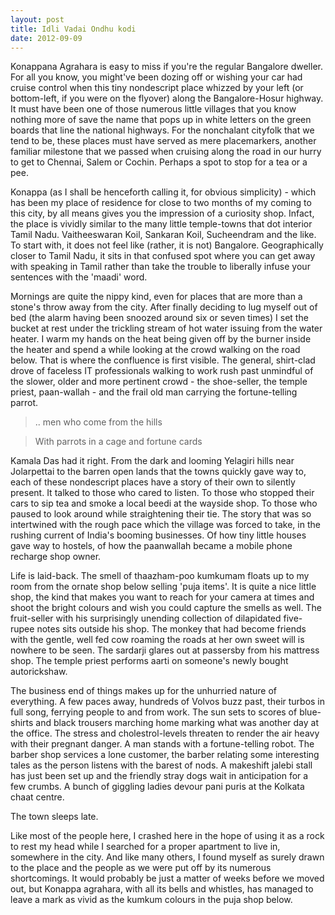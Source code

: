 ```yaml
---
layout: post
title: Idli Vadai Ondhu kodi
date: 2012-09-09
---
```


Konappana Agrahara is easy to miss if you're the regular Bangalore dweller. For all you know, you might've been dozing off or wishing your car had cruise control when this tiny nondescript place whizzed by your left (or bottom-left, if you were on the flyover) along the Bangalore-Hosur highway. It must have been one of those numerous little villages that you know nothing more of save the name that pops up in white letters on the green boards that line the national highways. For the nonchalant cityfolk that we tend to be, these places must have served as mere placemarkers, another familiar milestone that we passed when cruising along the road in our hurry to get to Chennai, Salem or Cochin. Perhaps a spot to stop for a tea or a pee. 

Konappa (as I shall be henceforth calling it, for obvious simplicity) - which has been my place of residence for close to two months of my coming to this city, by all means gives you the impression of a curiosity shop. Infact, the place is vividly similar to the many little temple-towns that dot interior Tamil Nadu. Vaitheeswaran Koil, Sankaran Koil, Sucheendram and the like. To start with, it does not feel like (rather, it is not) Bangalore. Geographically closer to Tamil Nadu, it sits in that confused spot where you can get away with speaking in Tamil rather than take the trouble to liberally infuse your sentences with the 'maadi' word. 

Mornings are quite the nippy kind, even for places that are more than a stone's throw away from the city. After finally deciding to lug myself out of bed (the alarm having been snoozed around six or seven times) I set the bucket at rest under the trickling stream of hot water issuing from the water heater. I warm my hands on the heat being given off by the burner inside the heater and spend a while looking at the crowd walking on the road below. That is where the confluence is first visible. The general, shirt-clad drove of faceless IT professionals walking to work rush past unmindful of the slower, older and more pertinent crowd - the shoe-seller, the temple priest, paan-wallah - and the frail old man carrying the fortune-telling parrot. 

> .. men who come from the hills 

> With parrots in a cage and fortune cards 

Kamala Das had it right. From the dark and looming Yelagiri hills near Jolarpettai to the barren open lands that the towns quickly gave way to, each of these nondescript places have a story of their own to silently present. It talked to those who cared to listen. To those who stopped their cars to sip tea and smoke a local beedi at the wayside shop. To those who paused to look around while straightening their tie. The story that was so intertwined with the rough pace which the village was forced to take, in the rushing current of India's booming businesses. Of how tiny little houses gave way to hostels, of how the paanwallah became a mobile phone recharge shop owner. 

Life is laid-back. The smell of thaazham-poo kumkumam floats up to my room from the ornate shop below selling 'puja items'. It is quite a nice little shop, the kind that makes you want to reach for your camera at times and shoot the bright colours and wish you could capture the smells as well. The fruit-seller with his surprisingly unending collection of dilapidated five-rupee notes sits outside his shop. The monkey that had become friends with the gentle, well fed cow roaming the roads at her own sweet will is nowhere to be seen. The sardarji glares out at passersby from his mattress shop. The temple priest performs aarti on someone's newly bought autorickshaw.

The business end of things makes up for the unhurried nature of everything. A few paces away, hundreds of Volvos buzz past, their turbos in full song, ferrying people to and from work. The sun sets to scores of blue-shirts and black trousers marching home marking what was another day at the office. The stress and cholestrol-levels threaten to render the air heavy with their pregnant danger. A man stands with a fortune-telling robot. The barber shop services a lone customer, the barber relating some interesting tales as the person listens with the barest of nods. A makeshift jalebi stall has just been set up and the friendly stray dogs wait in anticipation for a few crumbs. A bunch of giggling ladies devour pani puris at the Kolkata chaat centre. 

The town sleeps late.

Like most of the people here, I crashed here in the hope of using it as a rock to rest my head while I searched for a proper apartment to live in, somewhere in the city. And like many others, I found myself as surely drawn to the place and the people as we were put off by its numerous shortcomings. It would probably be just a matter of weeks before we moved out, but Konappa agrahara, with all its bells and whistles, has managed to leave a mark as vivid as the kumkum colours in the puja shop below. 